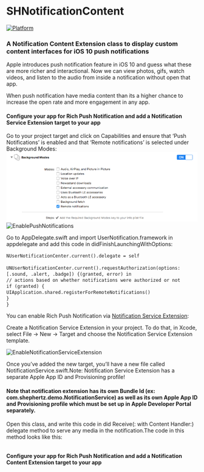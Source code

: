 # SHNotificationContent

[![Platform](https://img.shields.io/cocoapods/p/CTNotificationContent.svg?style=flat)]()

### A Notification Content Extension class to display custom content interfaces for iOS 10 push notifications

Apple introduces push notification feature in iOS 10 and guess what these are more richer and interactional. Now we can view photos, gifs, watch videos, and listen to the audio from inside a notification without open that app.

When push notification have media content than its a higher chance to increase the open rate and more engagement in any app.

#### Configure your app for Rich Push Notification and add a Notification Service Extension target to your app

Go to your project target and click on Capabilities and ensure that ‘Push Notifications’ is enabled and that ‘Remote notifications’ is selected under Background Modes:
![Capabilities](images/enableRemoteNoti.png)
![EnablePushNotifications](https://apiindiablob.blob.core.windows.net/184-d9086e02f8ee9d46b719e18/Enable%20Remote%20Notification.png)

Go to AppDelegate.swift and import UserNotification.framework in appdelegate and add this code in didFinishLaunchingWithOptions:

```
NUserNotificationCenter.current().delegate = self

UNUserNotificationCenter.current().requestAuthorization(options: [.sound, .alert, .badge]) {(granted, error) in
// actions based on whether notifications were authorized or not
if (granted) {
UIApplication.shared.registerForRemoteNotifications()
}
}
```
You can enable Rich Push Notification via [Notification Service Extension](https://developer.apple.com/documentation/usernotifications/unnotificationserviceextension):

Create a Notification Service Extension in your project. To do that, in Xcode, select File -> New -> Target and choose the Notification Service Extension template.

![EnableNotificationServiceExtension](https://apiindiablob.blob.core.windows.net/184-d9086e02f8ee9d46b719e18/NotificationServiceExtension.png)

Once you’ve added the new target, you’ll have a new file called NotificationService.swift.Note: Notification Service Extension has a separate Apple App ID and Provisioning profile!
#### Note that notification extension has its own Bundle Id (ex: com.shephertz.demo.NotificationService) as well as its own Apple App ID and Provisioning profile which must be set up in Apple Developer Portal separately.

Open this class, and write this code in did Receive(: with Content Handler:) delegate method to serve any media in the notification.The code in this method looks like this:




```

```

#### Configure your app for Rich Push Notification and add a Notification Content Extension target to your app
